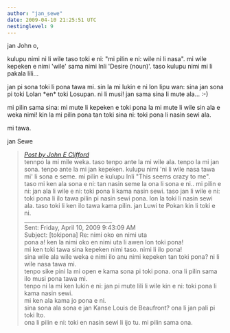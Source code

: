 ```yaml
---
author: "jan_sewe"
date: 2009-04-10 21:25:51 UTC
nestinglevel: 9
---
```

jan John o,  
  
kulupu nimi ni li wile taso toki e ni: "mi pilin e ni: wile ni li nasa". mi wile kepeken e nimi 'wile' sama nimi Inli 'Desire (noun)'. taso kulupu nimi mi li pakala lili...  
  
jan pi sona toki li pona tawa mi. sin la mi lukin e ni lon lipu wan: sina jan sona pi toki Lolan \*en\* toki Losupan. ni li musi! jan sama sina li mute ala... :-)  
  
mi pilin sama sina: mi mute li kepeken e toki pona la mi mute li wile sin ala e weka nimi! kin la mi pilin pona tan toki sina ni: toki pona li nasin sewi ala.  
  
mi tawa.  
  
jan Sewe  

> [_Post by John E Clifford_](/P8r8m1QG/nimi-oko-en-nimi-uta#post9)  
> tennpo la mi mile weka. taso tenpo ante la mi wile ala. tenpo la mi jan sona. tenpo ante la mi jan kepeken. kulupu nimi 'ni li wile nasa tawa mi' li sona e seme. mi pilin e kulupu Inli "This seems crazy to me". taso mi ken ala sona e ni: tan nasin seme la ona li sona e ni.. mi pilin e ni: jan ala li wile e ni: toki pona li kama nasin sewi. taso jan li wile e ni: toki pona li ilo tawa pilin pi nasin sewi pona. lon la toki li nasin sewi ala. taso toki li ken ilo tawa kama pilin. jan Luwi te Pokan kin li toki e ni.  
> \_\_\_\_\_\_\_\_\_\_\_\_\_\_\_\_\_\_\_\_\_\_\_\_\_\_\_\_\_\_\_\_  
> Sent: Friday, April 10, 2009 9:43:09 AM  
> Subject: \[tokipona\] Re: nimi oko en nimi uta  
> pona a! ken la nimi oko en nimi uta li awen lon toki pona!  
> mi ken toki tawa sina kepeken nimi taso. nimi li ilo pona!  
> sina wile ala wile weka e nimi ilo anu nimi kepeken tan toki pona? ni li wile nasa tawa mi.  
> tenpo sike pini la mi open e kama sona pi toki pona. ona li pilin sama ilo musi pona tawa mi.  
> tenpo ni la mi ken lukin e ni: jan pi mute lili li wile kin e ni: toki pona li kama nasin sewi.  
> mi ken ala kama jo pona e ni.  
> sina sona ala sona e jan Kanse Louis de Beaufront? ona li jan pali pi toki Ito.  
> ona li pilin e ni: toki en nasin sewi li ijo tu. mi pilin sama ona.  
>